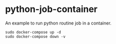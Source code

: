# python-job-container
An example to run python routine job in a container.

```
sudo docker-compose up -d
sudo docker-compose down -v
```

